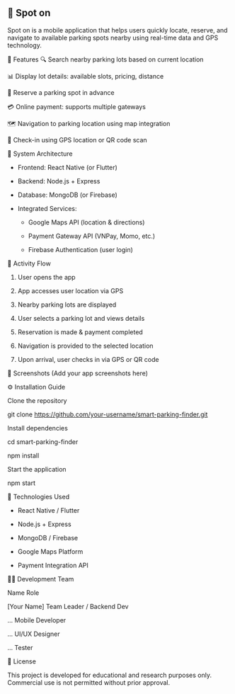## 🚗 Spot on
Spot on is a mobile application that helps users quickly locate, reserve, and navigate to available parking spots nearby using real-time data and GPS technology.

📱 Features
🔍 Search nearby parking lots based on current location

📊 Display lot details: available slots, pricing, distance

🛒 Reserve a parking spot in advance

💳 Online payment: supports multiple gateways

🗺️ Navigation to parking location using map integration

🔐 Check-in using GPS location or QR code scan

🧩 System Architecture
- Frontend: React Native (or Flutter)

- Backend: Node.js + Express

- Database: MongoDB (or Firebase)

- Integrated Services:

  - Google Maps API (location & directions)

  - Payment Gateway API (VNPay, Momo, etc.)

  - Firebase Authentication (user login)

🧭 Activity Flow
1. User opens the app

2. App accesses user location via GPS

3. Nearby parking lots are displayed

4. User selects a parking lot and views details

5. Reservation is made & payment completed

6. Navigation is provided to the selected location

7. Upon arrival, user checks in via GPS or QR code

📸 Screenshots
(Add your app screenshots here)

⚙️ Installation Guide

 Clone the repository

git clone https://github.com/your-username/smart-parking-finder.git

 Install dependencies
 
cd smart-parking-finder

npm install

 Start the application
 
npm start

📌 Technologies Used

- React Native / Flutter

- Node.js + Express

- MongoDB / Firebase

- Google Maps Platform

- Payment Integration API

👨‍💻 Development Team 

Name	Role

[Your Name]	Team Leader / Backend Dev

...	Mobile Developer

...	UI/UX Designer

...	Tester

📄 License

This project is developed for educational and research purposes only. Commercial use is not permitted without prior approval.

